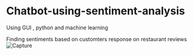 # Chatbot-using-sentiment-analysis
Using GUI , python and machine learning

Finding sentiments based on customters response on restaurant reviews
![Capture](https://user-images.githubusercontent.com/61897863/122212224-394a9380-cec5-11eb-92ea-db6cf4ff3da9.PNG)
